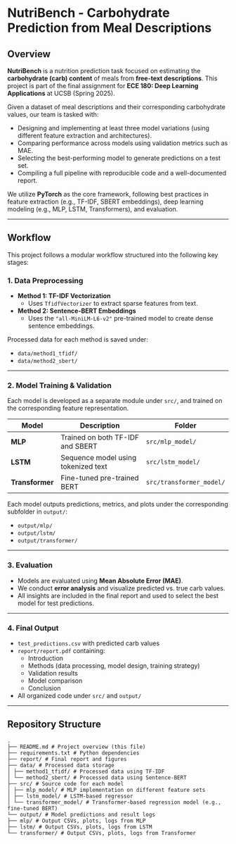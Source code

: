 # NutriBench - Carbohydrate Prediction from Meal Descriptions

## Overview

**NutriBench** is a nutrition prediction task focused on estimating the **carbohydrate (carb) content** of meals from **free-text descriptions**. This project is part of the final assignment for **ECE 180: Deep Learning Applications** at UCSB (Spring 2025).

Given a dataset of meal descriptions and their corresponding carbohydrate values, our team is tasked with:

- Designing and implementing at least three model variations (using different feature extraction and architectures).
- Comparing performance across models using validation metrics such as MAE.
- Selecting the best-performing model to generate predictions on a test set.
- Compiling a full pipeline with reproducible code and a well-documented report.

We utilize **PyTorch** as the core framework, following best practices in feature extraction (e.g., TF-IDF, SBERT embeddings), deep learning modeling (e.g., MLP, LSTM, Transformers), and evaluation.

---

## Workflow

This project follows a modular workflow structured into the following key stages:

### 1. Data Preprocessing

- **Method 1: TF-IDF Vectorization**
  - Uses `TfidfVectorizer` to extract sparse features from text.
- **Method 2: Sentence-BERT Embeddings**
  - Uses the `"all-MiniLM-L6-v2"` pre-trained model to create dense sentence embeddings.

Processed data for each method is saved under:

- `data/method1_tfidf/`
- `data/method2_sbert/`

---

### 2. Model Training & Validation

Each model is developed as a separate module under `src/`, and trained on the corresponding feature representation.

| Model         | Description                          | Folder                  |
|---------------|--------------------------------------|--------------------------|
| **MLP**       | Trained on both TF-IDF and SBERT     | `src/mlp_model/`         |
| **LSTM**      | Sequence model using tokenized text  | `src/lstm_model/`        |
| **Transformer** | Fine-tuned pre-trained BERT        | `src/transformer_model/` |

Each model outputs predictions, metrics, and plots under the corresponding subfolder in `output/`:

- `output/mlp/`
- `output/lstm/`
- `output/transformer/`

---

### 3. Evaluation

- Models are evaluated using **Mean Absolute Error (MAE)**.
- We conduct **error analysis** and visualize predicted vs. true carb values.
- All insights are included in the final report and used to select the best model for test predictions.

---

### 4. Final Output

- `test_predictions.csv` with predicted carb values
- `report/report.pdf` containing:
  - Introduction
  - Methods (data processing, model design, training strategy)
  - Validation results
  - Model comparison
  - Conclusion
- All organized code under `src/` and `output/`

---

## Repository Structure
```
.
├── README.md # Project overview (this file)
├── requirements.txt # Python dependencies
├── report/ # Final report and figures
├── data/ # Processed data storage
│ ├── method1_tfidf/ # Processed data using TF-IDF
│ └── method2_sbert/ # Processed data using Sentence-BERT
├── src/ # Source code for each model
│ ├── mlp_model/ # MLP implementation on different feature sets
│ ├── lstm_model/ # LSTM-based regressor
│ └── transformer_model/ # Transformer-based regression model (e.g., fine-tuned BERT)
└── output/ # Model predictions and result logs
├── mlp/ # Output CSVs, plots, logs from MLP
├── lstm/ # Output CSVs, plots, logs from LSTM
└── transformer/ # Output CSVs, plots, logs from Transformer
```
